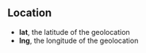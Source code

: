 Location
--------

 - **lat**, the latitude of the geolocation
 - **lng**, the longitude of the geolocation